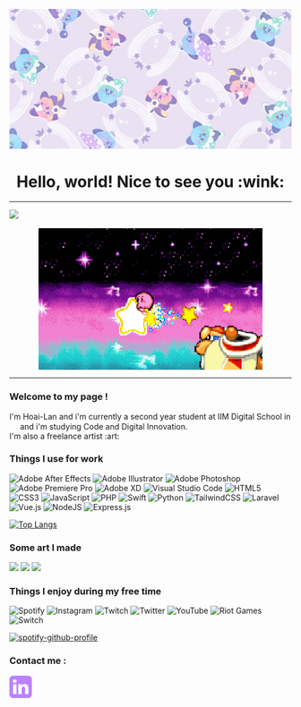![Cover](img/kirbycover.png)

<h1 align="center">Hello, world! Nice to see you :wink:</h1>

------

![](https://komarev.com/ghpvc/?username=KishiniCHL&color=A97ECA&style=flat-square)

<p align="center">
  <img align="center" alt="Coding" width="400" src="img/163803.gif">
</p>

------

<h3>Welcome to my page !</h3>
<p>I'm Hoai-Lan and i'm currently a second year student at IIM Digital School in <img src="https://camo.githubusercontent.com/810c0059ec880d3bf22c12f8ecd24d39ae1c9ee5d294cd397e6f414738d9cdd8/68747470733a2f2f63646e2d69636f6e732d706e672e666c617469636f6e2e636f6d2f3531322f3139372f3139373536302e706e67" height="15" width="15"/> and i'm studying Code and Digital Innovation.<br> I'm also a freelance artist :art: </p>

<h3>Things I use for work</h3>

![Adobe After Effects](https://img.shields.io/badge/Adobe%20After%20Effects-9999FF.svg?style=for-the-badge&logo=Adobe%20After%20Effects&logoColor=white)
![Adobe Illustrator](https://img.shields.io/badge/adobe%20illustrator-%23FF9A00.svg?style=for-the-badge&logo=adobe%20illustrator&logoColor=white)
![Adobe Photoshop](https://img.shields.io/badge/adobe%20photoshop-%2331A8FF.svg?style=for-the-badge&logo=adobe%20photoshop&logoColor=white)
![Adobe Premiere Pro](https://img.shields.io/badge/Adobe%20Premiere%20Pro-9999FF.svg?style=for-the-badge&logo=Adobe%20Premiere%20Pro&logoColor=white)
![Adobe XD](https://img.shields.io/badge/Adobe%20XD-470137?style=for-the-badge&logo=Adobe%20XD&logoColor=#FF61F6)
![Visual Studio Code](https://img.shields.io/badge/Visual%20Studio%20Code-0078d7.svg?style=for-the-badge&logo=visual-studio-code&logoColor=white)
![HTML5](https://img.shields.io/badge/html5-%23E34F26.svg?style=for-the-badge&logo=html5&logoColor=white)
![CSS3](https://img.shields.io/badge/css3-%231572B6.svg?style=for-the-badge&logo=css3&logoColor=white)
![JavaScript](https://img.shields.io/badge/javascript-%23323330.svg?style=for-the-badge&logo=javascript&logoColor=%23F7DF1E)
![PHP](https://img.shields.io/badge/php-%23777BB4.svg?style=for-the-badge&logo=php&logoColor=white)
![Swift](https://img.shields.io/badge/swift-F54A2A?style=for-the-badge&logo=swift&logoColor=white)
![Python](https://img.shields.io/badge/python-3670A0?style=for-the-badge&logo=python&logoColor=ffdd54)
![TailwindCSS](https://img.shields.io/badge/tailwindcss-%2338B2AC.svg?style=for-the-badge&logo=tailwind-css&logoColor=white)
![Laravel](https://img.shields.io/badge/laravel-%23FF2D20.svg?style=for-the-badge&logo=laravel&logoColor=white)
![Vue.js](https://img.shields.io/badge/vuejs-%2335495e.svg?style=for-the-badge&logo=vuedotjs&logoColor=%234FC08D)
![NodeJS](https://img.shields.io/badge/node.js-6DA55F?style=for-the-badge&logo=node.js&logoColor=white)
![Express.js](https://img.shields.io/badge/express.js-%23404d59.svg?style=for-the-badge&logo=express&logoColor=%2361DAFB)


[![Top Langs](https://github-readme-stats.vercel.app/api/top-langs/?username=KishiniCHL&show_icons=true&theme=material-palenight)](https://github.com/anuraghazra/github-readme-stats)


<h3>Some art I made</h3>
<p>
<img src="https://pbs.twimg.com/media/FS1Pr7NWUAM6aWB?format=jpg&name=medium" width="200" />
<img src="https://pbs.twimg.com/media/FKdyS1kXoAI3I8d?format=png&name=small" width="240" />
<img src="https://pbs.twimg.com/media/FIrPkDJX0AMy6E4?format=jpg&name=small" width="221" />
</p>


<h3>Things I enjoy during my free time</h3>

![Spotify](https://img.shields.io/badge/Spotify-1ED760?style=for-the-badge&logo=spotify&logoColor=white)
![Instagram](https://img.shields.io/badge/Instagram-%23E4405F.svg?style=for-the-badge&logo=Instagram&logoColor=white)
![Twitch](https://img.shields.io/badge/Twitch-%239146FF.svg?style=for-the-badge&logo=Twitch&logoColor=white)
![Twitter](https://img.shields.io/badge/Twitter-%231DA1F2.svg?style=for-the-badge&logo=Twitter&logoColor=white)
![YouTube](https://img.shields.io/badge/YouTube-%23FF0000.svg?style=for-the-badge&logo=YouTube&logoColor=white)
![Riot Games](https://img.shields.io/badge/riotgames-D32936.svg?style=for-the-badge&logo=riotgames&logoColor=white)
![Switch](https://img.shields.io/badge/Switch-E60012?style=for-the-badge&logo=nintendo-switch&logoColor=white)



[![spotify-github-profile](https://spotify-github-profile.vercel.app/api/view?uid=kishini&cover_image=true&theme=novatorem&bar_color=53b14f&bar_color_cover=false)](https://spotify-github-profile.vercel.app/api/view?uid=kishini&redirect=true)


<h3 align="left">Contact me :</h3>
<p align="left">
  <a href="https://www.linkedin.com/in/hoai-lan-dinh-vu-17a98823b/" target="blank"><img align="center" src="img/linkdin.png" alt="" height="40" width="40" /></a>
</p>



